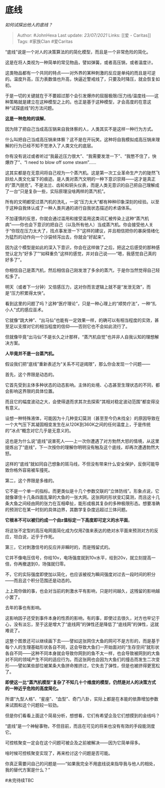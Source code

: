 # 底线
*如何试探出他人的底线？*

> Author: #JohnHexa
Last update: *23/07/2021* 
Links: [[爱 - Caritas]]
Tags:  #家族Clan #爱Caritas 



“底线”说是一个对人的决策算法的的简化模型，而且是一个非常危险的简化。

这是在将人类视为一种简单的常见物品，譬如弹簧，或者高压锅，或者温度计。

这类物品都有一个共同的特点——对外界的某种刺激的反应是单纯的而且是可逆的。温度升高，压力表数值也升高，快逼近警戒线了，只要及时降压，就会恢复如初。

于是一切的关键就在于不要超过那个会引发爆炸的屈服极限/压力线/温度线——这种策略就是建立在这种模型之上的。也正是基于这种模型，才会高度的在意这种“试探底线”的方法问题。

**这是一种危险的误解**。

因为除了把自己当成高压锅来自我体察的人，人类其实不是这样一种行为方式。

什么叫把自己当成高压锅来体察？这不是在开玩笑。这种将自我模拟成高压锅来理解的行为已经不知不觉渗入了人类文化的底层。

你有没有说过或者听过“我最近压力很大”、“我需要发泄一下”、“我憋不住了，快爆炸了”、“I need to blow off some steam”……

这其实都是在无意间将自己视为一个蒸汽机。这是第一次工业革命生产力的陡然飞跃给人类文化留下的痕迹。是人类对蒸汽文明的一种下意识崇拜——这才是真正的“蒸汽朋克”。不是法兰、齿轮和铜头仪表，而是人类无意识的自己把自己理解成了一台“只是复杂一些，实际原理没啥两样的蒸汽机”。

所有的文明都受过蒸汽机的洗礼，一说“压力太大”都有种种印象深刻的经验。以至于这种自我体认成了一种人类共通的进行自我状态描述的术语体系。

不加谨慎的反思，你就会通过滥用和接受滥用这类词汇被传染上这种“蒸汽机病”——你也会下意识的把自己（以及所有他人）当成蒸汽机。你会接受他人关于“你现在压力太大了，找点事发泄一下”这样的建议，并且相信把你的暴戾情绪化为猛烈的动作向一个沙袋倾泻出去，你就会“好起来”。

因为这个模型是如此的深入下意识，你会在这样做了之后，把这之后感受的那种感觉认定为“好多了”“如释重负”这样的感觉，并对自己说——“嗯，我感觉自己真的好多了”。

你相信自己是蒸汽机，然后相信自己刚发泄了多余的蒸汽，于是你当然觉得自己轻松多了。

明天（或者下一分钟）又倍感压力，这对你而言逻辑上就不是“发泄无效”，而是“压力积累得太快”。

看到这里的问题了吗？这种“医疗理论”，只是一种心理上的“顺势疗法”，一种“扎小人”式的感应巫术。

它就像“跳大神”、“出马仙”也能有一定效果一样，的确可以有相当程度的实效，甚至足以支撑对它的相当程度的信仰——否则它也不会如此流行了。

但就像毕竟“出马仙”不是长久之计那样，“蒸汽机自觉”也并非人自我认知的理想解决方案。

**人毕竟并不是一台蒸汽机。**

假设我们把“底线”重新表述为“关系不可逆阈限”，那么你会发现一个问题——

首先，这个界限是动态的。

它首先受到主体多种状态的动态影响。主体的处境、心态甚至生理状态的不同，都会影响这界限的具体位置。

而且它的幅度波动之大，会使得退而求其次去探索“其相对稳定波动范围”都变得没有意义。 

设想一种特殊液体，可能因为十几种变幻莫测（甚至至今仍未找全）的原因导致在一个大气压下其凝固相变发生在从120K到360K之间的任何温度上，于是传统的“冰点“概念对它几乎是无意义的。

这也是为什么说“底线”说害死人——上一次你遭遇了对方勃然大怒的情境，从这里提炼出了“底线”，下一次按你的理解你明明没有触及这个底线，却再次遭遇勃然大怒。

这样的“底线”就如同自己想象的斑马线，不但没有带来什么安全保护，反倒可能导致你格外容易被车撞死。

第二，这个界限是多维的。

它不是一个单一的指标。而更类似是十几个参数交联的“立体防线”。形象点说，它就像罩住十几条四面乱窜的大鱼的一张大网。这张网的形状变幻莫测，而且这十几条大鱼之间经由网的张力在互相牵扯，能形成极其复杂的多种极限形态。想要准确的预测它在某一时刻的具体边界，其数学复杂度远超过三体问题。

**它根本不可以被归约成一个由z值标定一下高度即可定义的水平面**。

将这张不定型的高压电网面简化成为仅用Z值来表达的绝对水平面来预测对方的反应，坦白说，近乎于作死。

第三，它对刺激信号的反应并非瞬时的，而是残留式的。

它并不像电压信号，你给10v，电场强度就到10v水平，给到20v，就立刻提高一倍，你再撤退到0，场强就归零。

不，它的实际强度即使加以简化，也应该被视为瞬间强度对过去一段时间的积分——而且这个积分范围还是动态的。

上上周你做的事，也会对当前的刺激水平有影响，只是时间越久，这残留的影响越小罢了。

去年的事也有影响。

这影响因子还受到事件本身的性质的影响，有的事，即使过去很久，对方也牢记于心，没有淡忘，至于这是增大了“底线网”的弹性还是降低了“底线网”的弹性，这就难说了。

这整个图景还可以继续画下去——譬如这张网住大鱼的网可不是方形的，而是基于每个人的生理基础形状各自不同，这会导致大鱼们一开始面对的“生存空间”就形状各自不同——这种不同本身就会导致你网到的鱼不太一样，也会导致被网到的大鱼对不同的领域产生不同的适应行为。而这张网也会因为大鱼们的撞击而发生二次变形——譬如某些部位被某条大鱼拼命推挤过，它失去了弹性，但是也被挤得更宽松了。

**即使这一比“蒸汽机模型”复杂了不知几十个维度的模型，仍然是对人的决策方式的一种近乎危险的高度简化。**

所谓“九型人格”、“星座”、“血型”、奇门八卦，实际上都是在本能的依靠增加参数来试图和这个问题较一较劲。

但是你们看看上面这个简易分析，想想看，它们有希望企及它们想摸到的金线吗？

“底线”是一个神秘事物，不但目前，而且在可见的将来也没有有效的手段能测度它。

可控核聚变一定会在这个问题可被企及之前被解决——因为它简单得多。

啥时候可控核聚变实现了，再来检讨这个问题是否可能。

你真正需要问自己的问题是——“如果我完全不用底线说来指导我与他人的相处，我的替代方案是什么？”

#未完待续TBC 



